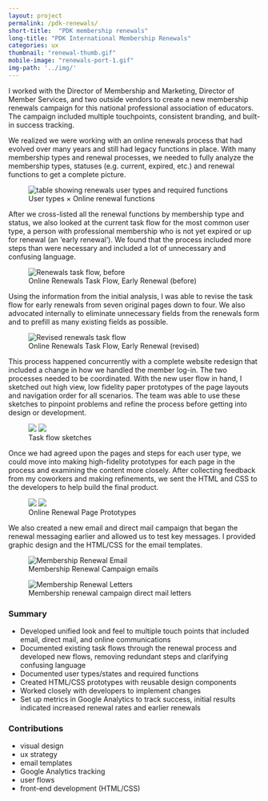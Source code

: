 ```yaml
---
layout: project
permalink: /pdk-renewals/
short-title:  "PDK membership renewals"
long-title: "PDK International Membership Renewals"
categories: ux
thumbnail: "renewal-thumb.gif"
mobile-image: "renewals-port-1.gif"
img-path: '../img/'
---
```

I worked with the Director of Membership and Marketing, Director of Member Services, and two outside vendors to create a new membership renewals campaign for this national professional association of educators. The campaign included multiple touchpoints, consistent branding, and built-in success tracking.

We realized we were working with an online renewals process that had evolved over many years and still had legacy functions in place. With many membership types and renewal processes, we needed to fully analyze the membership types, statuses (e.g. current, expired, etc.) and renewal functions to get a complete&nbsp;picture.
<figure>
	<img src="{{ page.img-path }}renewals-usertypes-functions.png" alt="table showing renewals user types and required functions" />
	<figcaption>User types &times; Online renewal functions</figcaption>
</figure>

After we cross-listed all the renewal functions by membership type and status, we also looked at the current task flow for the most common user type, a person with professional membership who is not yet expired or up for renewal (an &lsquo;early renewal&rsquo;). We found that the process included more steps than were necessary and included a lot of unnecessary and confusing language.
<figure>
	<img src="{{ page.img-path }}task-flow-before.png" alt="Renewals task flow, before" />
	<figcaption>Online Renewals Task Flow, Early Renewal (before)</figcaption>
</figure>
Using the information from the initial analysis, I was able to revise the task flow for early renewals from seven original pages down to four. We also advocated internally to eliminate unnecessary fields from the renewals form and to prefill as many existing fields as possible. 
<figure>
	<img src="{{ page.img-path }}renewals-task-flow-revised.gif" alt="Revised renewals task flow" />
	<figcaption>Online Renewals Task Flow, Early Renewal (revised)</figcaption>
</figure>
This process happened concurrently with a complete website redesign that included a change in how we handled the member log-in. The two processes needed to be coordinated. With the new user flow in hand, I sketched out high view, low fidelity paper prototypes of the page layouts and navigation order for all scenarios. The team was able to use these sketches to pinpoint problems and refine the process before getting into design or development.
<figure>
	<img src="{{ page.img-path }}task-flow-photo-2.jpg" class="img-halfsies">
	<img src="{{ page.img-path }}task-flow-photo.jpg" class="img-halfsies">
	<figcaption>Task flow sketches</figcaption>
</figure>
Once we had agreed upon the pages and steps for each user type, we could move into making high-fidelity prototypes for each page in the process and examining the content more closely. After collecting feedback from my coworkers and making refinements, we sent the HTML and CSS to the developers to help build the final product.
<figure> 
	<img src="{{ page.img-path }}expired-my-account-page.png" class="img-halfsies"/> 
	<img src="{{ page.img-path }}renewal-mockup-4.jpg" class="img-halfsies">
	<figcaption>Online Renewal Page Prototypes</figcaption>
</figure>
We also created a new email and direct mail campaign that began the renewal messaging earlier and allowed us to test key messages. I provided graphic design and the HTML/CSS for the email templates.
<figure>
	<img src="{{ page.img-path }}renewals-port-2.gif" alt="Membership Renewal Email" />
	<figcaption>
		Membership Renewal Campaign emails
	</figcaption>
</figure>
<figure>
	<img src="{{ page.img-path }}renewals-port-1.gif" alt="Membership Renewal Letters" />
	<figcaption>
		Membership renewal campaign direct mail letters
	</figcaption>
</figure>
<div class="project-meta">
	<h3>Summary</h3>
	<ul>
		<li>Developed unified look and feel to multiple touch points that included email, direct mail, and online communications 
		</li>
		<li>Documented existing task flows through the renewal process and developed new flows, removing redundant steps and clarifying confusing language
		</li>
		<li>Documented user types/states and required functions
		</li>
		<li>Created HTML/CSS prototypes with reusable design components
		</li>
		<li>Worked closely with developers to implement changes
		</li>
		<li>Set up metrics in Google Analytics to track success, initial results indicated increased renewal rates and earlier renewals
		</li>
	</ul>
	<div class="project-contributions"> <h3>Contributions</h3>
		<ul class="skill-pills">
			<li>visual design</li>
			<li>ux strategy</li>
			<li>email templates</li>
			<li>Google Analytics tracking</li>
			<li>user flows</li>
			<li>front-end development (HTML/CSS)</li>
		</ul>